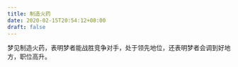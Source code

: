 ```yaml
---
title: 制造火药
date: 2020-02-15T20:54:12+08:00
draft: false
---
```


梦见制造火药，表明梦者能战胜竞争对手，处于领先地位，还表明梦者会调到好地方，职位高升。
